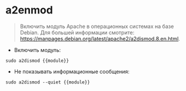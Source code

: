 # a2enmod

> Включить модуль Apache в операционных системах на базе Debian.
> Для большей информации смотрите: <https://manpages.debian.org/latest/apache2/a2dismod.8.en.html>.

- Включить модуль:

`sudo a2dismod {{module}}`

- Не показывать информационные сообщения:

`sudo a2dismod --quiet {{module}}`
